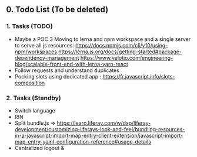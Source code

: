 ## 0. Todo List (To be deleted)

### 1. Tasks (TODO)
- Maybe a POC 3 Moving to lerna and npm workspace and a single server to serve all js resources: https://docs.npmjs.com/cli/v10/using-npm/workspaces https://lerna.js.org/docs/getting-started#package-dependency-management https://www.velotio.com/engineering-blog/scalable-front-end-with-lerna-yarn-react
- Follow requests and understand duplicates
- Pocking slots using dedicated app : https://fr.javascript.info/slots-composition

### 2. Tasks (Standby)
- Switch language
- I8N
- Split bundle.js => https://learn.liferay.com/w/dxp/liferay-development/customizing-liferays-look-and-feel/bundling-resources-in-a-javascript-import-map-entry-client-extension/javascript-import-map-entry-yaml-configuration-reference#usage-details
- Centralized logout & 